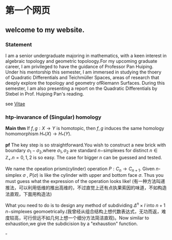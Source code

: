 # 第一个网页

## welcome to my website.

### Statement			

I am a senior undergraduate majoring in mathematics, with a keen interest in algebraic topology and geometric topoloogy.For my upcoming graduate career, I am privileged to have the guidance of Professor Pan Huiping. Under his mentorship this semester, I am immersed in studying the thoery of Quadratic Differentials and Teichmüller Spaces, areas of research that deeply explore the topology and geometry ofRiemann Surfaces. During this semester, I am also presenting a report on the Quadratic Differentials by Stebel in Prof. Huiping Pan's reading.

see [Vitae](assets/CV-cjp.pdf)

### htp-invarance of (Singular) homology

**Main thm** If $f,g:X\to Y$ is homotopic, then $f,g$ induces the same homology homomorphism $H_{*}(X)\to H_{*}(Y)$.

**pf** The key step is so straightforward.You wish to construct a new brick with boundary $\sigma_1-\sigma_2$,where $\sigma_1,\sigma_2$ are standard $n-$simplexes for distinct $n\in \mathbb Z_{+}$.$n=0,1,2$ is so easy. The case for bigger $n$ can be guessed and tested.

We name the opeation prism(cylinder) operation $P:C_n\to C_{n+1}$. Given $n$-simplex $\sigma$ , $P(\sigma)$ is like the cylinder with upper and bottom face $\sigma$. Thus you must guess what the expression of the operation looks like! (有一种方法叫递推法，可以利用低维的推出高维的，不过直觉上还有点执果索因的味道，不如构造法直观，下面用构造法)

What you need to do is to design any method of subdividing $\Delta^{n}\times I$ into $n+1$ $n-$simplexes geomoetrically.(我曾经从组合结构上想代数表达式，无功而返，难度较高，可行但远不如几何上想一个细分方法简洁直观)。Now similar to exhaustion,we give the subdicision by a "exhaustion"  function.

$\square$ 

 

 